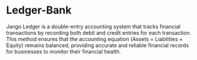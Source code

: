 # Ledger-Bank
Jango Ledger is a double-entry accounting system that tracks financial transactions by recording both debit and credit entries for each transaction. This method ensures that the accounting equation (Assets = Liabilities + Equity) remains balanced, providing accurate and reliable financial records for businesses to monitor their financial health.
